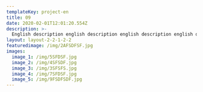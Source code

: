```yaml
---
templateKey: project-en
title: 09
date: 2020-02-01T12:01:20.554Z
description: >-
  English description english description english description english description english description english description english description english description english description english description english description english description english description english description english description english description english description english description english description english description english description english description english description english description english description english description english description english description english description english description english description english description english description english description english description english description english description english description english description english description english description english description english description 
layout: layout-2-2-1-2-2
featuredimage: /img/2AFSDFSF.jpg
images:
  image_1: /img/5SFDSF.jpg
  image_2: /img/4SFSDF.jpg
  image_3: /img/3SFSFS.jpg
  image_4: /img/7SFDSF.jpg
  image_5: /img/9FSDFSDF.jpg
---
```


